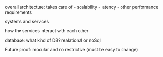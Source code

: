 
overall architecture: takes care of 
	- scalability
	- latency
	- other performance requirements

systems and services

how the services interact with each other

database: what kind of DB? realational or noSql


Future proof: modular and no restrictive (must be easy to change)